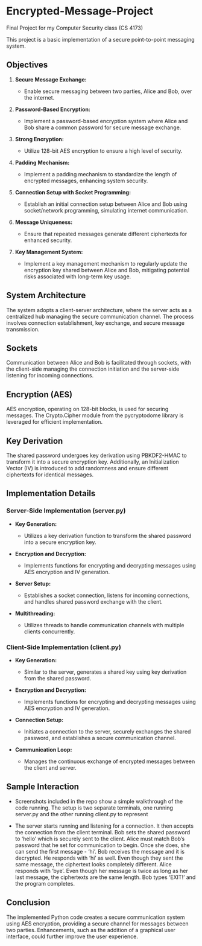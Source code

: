 # Encrypted-Message-Project
Final Project for my Computer Security class (CS 4173)

This project is a basic implementation of a secure point-to-point messaging system. 


## **Objectives**

1. **Secure Message Exchange:**
   - Enable secure messaging between two parties, Alice and Bob, over the internet.

2. **Password-Based Encryption:**
   - Implement a password-based encryption system where Alice and Bob share a common password for secure message exchange.

3. **Strong Encryption:**
   - Utilize 128-bit AES encryption to ensure a high level of security.

4. **Padding Mechanism:**
   - Implement a padding mechanism to standardize the length of encrypted messages, enhancing system security.

5. **Connection Setup with Socket Programming:**
   - Establish an initial connection setup between Alice and Bob using socket/network programming, simulating internet communication.

6. **Message Uniqueness:**
   - Ensure that repeated messages generate different ciphertexts for enhanced security.

7. **Key Management System:**
   - Implement a key management mechanism to regularly update the encryption key shared between Alice and Bob, mitigating potential risks associated with long-term key usage.

## **System Architecture**

The system adopts a client-server architecture, where the server acts as a centralized hub managing the secure communication channel. The process involves connection establishment, key exchange, and secure message transmission.

## **Sockets**

Communication between Alice and Bob is facilitated through sockets, with the client-side managing the connection initiation and the server-side listening for incoming connections.

## **Encryption (AES)**

AES encryption, operating on 128-bit blocks, is used for securing messages. The Crypto.Cipher module from the pycryptodome library is leveraged for efficient implementation.

## **Key Derivation**

The shared password undergoes key derivation using PBKDF2-HMAC to transform it into a secure encryption key. Additionally, an Initialization Vector (IV) is introduced to add randomness and ensure different ciphertexts for identical messages.

## **Implementation Details**

### **Server-Side Implementation (server.py)**

- **Key Generation:**
  - Utilizes a key derivation function to transform the shared password into a secure encryption key.

- **Encryption and Decryption:**
  - Implements functions for encrypting and decrypting messages using AES encryption and IV generation.

- **Server Setup:**
  - Establishes a socket connection, listens for incoming connections, and handles shared password exchange with the client.

- **Multithreading:**
  - Utilizes threads to handle communication channels with multiple clients concurrently.

### **Client-Side Implementation (client.py)**

- **Key Generation:**
  - Similar to the server, generates a shared key using key derivation from the shared password.

- **Encryption and Decryption:**
  - Implements functions for encrypting and decrypting messages using AES encryption and IV generation.

- **Connection Setup:**
  - Initiates a connection to the server, securely exchanges the shared password, and establishes a secure communication channel.

- **Communication Loop:**
  - Manages the continuous exchange of encrypted messages between the client and server.

## **Sample Interaction**

   - Screenshots included in the repo show a simple walkthrough of the code running. The setup is two separate terminals, one running server.py and the other running client.py to represent 

   - The server starts running and listening for a connection. It then accepts the connection from the client terminal. Bob sets the shared password to ‘hello’ which is securely sent to the client. Alice must match Bob’s password that he set for communication to begin. Once she does, she can send the first message - ‘hi’. Bob receives the message and it is decrypted. He responds with ‘hi’ as well. Even though they sent the same message, the ciphertext looks completely different.
Alice responds with ‘bye’. Even though her message is twice as long as her last message, the ciphertexts are the same length. Bob types ‘EXIT!’ and the program completes.

## **Conclusion**

The implemented Python code  creates a secure communication system using AES encryption, providing a secure channel for messages between two parties. Enhancements, such as the addition of a graphical user interface, could further improve the user experience.
